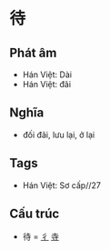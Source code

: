 # 待

## Phát âm
* Hán Việt: Dài
* Hán Việt: đãi

## Nghĩa
* đối đãi, lưu lại, ở lại

## Tags
* Hán Việt: Sơ cấp//27

## Cấu trúc
* 待 = [彳](彳.md) [寺](寺.md)

<script>window.HANZI_FIELD='待';</script>